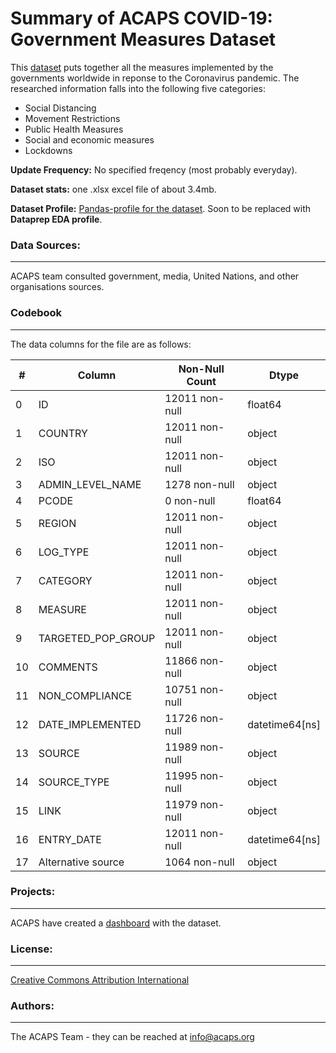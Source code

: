 # Summary of ACAPS COVID-19: Government Measures Dataset
This [dataset](https://data.humdata.org/dataset/acaps-covid19-government-measures-dataset) puts together all the measures implemented by the governments worldwide in reponse to the Coronavirus pandemic. The researched information falls into the following five categories:
 * Social Distancing
 * Movement Restrictions
 * Public Health Measures
 * Social and economic measures
 * Lockdowns

**Update Frequency:** No specified freqency (most probably everyday).

**Dataset stats:** one .xlsx excel file of about 3.4mb.

**Dataset Profile:** [Pandas-profile for the dataset](https://sfu-db.github.io/covid19-datasets/webpages/acaps-dataset.html). Soon to be replaced with **Dataprep EDA profile**.


### Data Sources:
--------
ACAPS team consulted government, media, United Nations, and other organisations sources.


### Codebook
--------------
The data columns for the file are as follows:

| #  | Column           |    Non-Null Count  | Dtype    |     
|---  |------           |    --------------  | -----    |
| 0   |ID               |    12011 non-null  | float64  |
| 1   |COUNTRY          |     12011 non-null | object   |     
| 2   |ISO              |    12011 non-null  |object    |    
| 3   |ADMIN_LEVEL_NAME |   1278 non-null    |object    |    
| 4   |PCODE              | 0 non-null      |float64     |  
| 5   |REGION             | 12011 non-null  |object      |  
| 6   |LOG_TYPE           | 12011 non-null  |object      |  
| 7   |CATEGORY           | 12011 non-null  |object      |  
| 8   |MEASURE            | 12011 non-null  |object      |  
| 9   |TARGETED_POP_GROUP | 12011 non-null  |object      |  
| 10  |COMMENTS           | 11866 non-null  |object      |  
| 11  |NON_COMPLIANCE     | 10751 non-null  |object      |  
| 12  |DATE_IMPLEMENTED   | 11726 non-null  |datetime64[ns]|
| 13  |SOURCE             | 11989 non-null  |object      |  
| 14  |SOURCE_TYPE        | 11995 non-null  |object      |  
| 15  |LINK               | 11979 non-null  |object      |  
| 16  |ENTRY_DATE         | 12011 non-null  |datetime64[ns]|
| 17  |Alternative source | 1064 non-null   |object |

### Projects:
-------------
ACAPS have created a [dashboard](https://data.humdata.org/dataset/acaps-covid19-government-measures-dataset) with the dataset.

### License:
-------------
[Creative Commons Attribution International](https://data.humdata.org/about/license)

### Authors:
-------------
The ACAPS Team - they can be reached at info@acaps.org  
